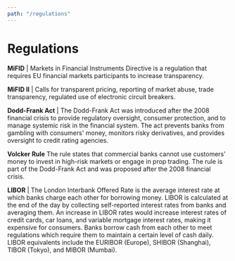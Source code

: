```yaml
---
path: "/regulations"
---
```


# Regulations

**MiFID** | Markets in Financial Instruments Directive is a regulation that requires EU financial markets participants to increase transparency.

**MiFID II** | Calls for transparent pricing, reporting of market abuse, trade transparency, regulated use of electronic circuit breakers.

**Dodd-Frank Act** | The Dodd-Frank Act was introduced after the 2008 financial crisis to provide regulatory oversight, consumer protection, and to manage systemic risk in the financial system. The act prevents banks from gambling with consumers' money, monitors risky derivatives, and provides oversight to credit rating agencies.

**Volcker Rule** The rule states that commercial banks cannot use customers' money to invest in high-risk markets or engage in prop trading. The rule is part of the Dodd-Frank Act and was proposed after the 2008 financial crisis.

**LIBOR** | The London Interbank Offered Rate is the average interest rate at which banks charge each other for borrowing money. LIBOR is calculated at the end of the day by collecting self-reported interest rates from banks and averaging them. An increase in LIBOR rates would increase interest rates of credit cards, car loans, and variable mortgage interest rates, making it expensive for consumers. Banks borrow cash from each other to meet regulations which require them to maintain a certain level of cash daily. LIBOR equivalents include the EURIBOR (Europe), SHIBOR (Shanghai), TIBOR (Tokyo), and MIBOR (Mumbai).
